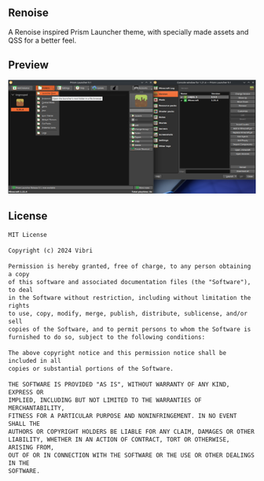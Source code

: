 <!--
SPDX-FileCopyrightText: 2024 Vibri

SPDX-License-Identifier: CC0-1.0
-->

Renoise
---
A Renoise inspired Prism Launcher theme, with specially made assets and QSS for a better feel.

## Preview
![Renoise Preview](preview.png)

## License
```
MIT License

Copyright (c) 2024 Vibri

Permission is hereby granted, free of charge, to any person obtaining a copy
of this software and associated documentation files (the "Software"), to deal
in the Software without restriction, including without limitation the rights
to use, copy, modify, merge, publish, distribute, sublicense, and/or sell
copies of the Software, and to permit persons to whom the Software is
furnished to do so, subject to the following conditions:

The above copyright notice and this permission notice shall be included in all
copies or substantial portions of the Software.

THE SOFTWARE IS PROVIDED "AS IS", WITHOUT WARRANTY OF ANY KIND, EXPRESS OR
IMPLIED, INCLUDING BUT NOT LIMITED TO THE WARRANTIES OF MERCHANTABILITY,
FITNESS FOR A PARTICULAR PURPOSE AND NONINFRINGEMENT. IN NO EVENT SHALL THE
AUTHORS OR COPYRIGHT HOLDERS BE LIABLE FOR ANY CLAIM, DAMAGES OR OTHER
LIABILITY, WHETHER IN AN ACTION OF CONTRACT, TORT OR OTHERWISE, ARISING FROM,
OUT OF OR IN CONNECTION WITH THE SOFTWARE OR THE USE OR OTHER DEALINGS IN THE
SOFTWARE.
```
